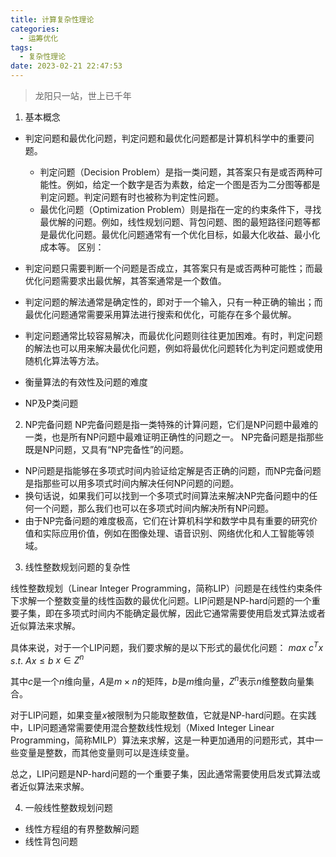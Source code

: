 ```yaml
---
title: 计算复杂性理论
categories:
  - 运筹优化
tags:
  - 复杂性理论
date: 2023-02-21 22:47:53
---
```

> 龙阳只一站，世上已千年

1. 基本概念
- 判定问题和最优化问题，判定问题和最优化问题都是计算机科学中的重要问题。
  - 判定问题（Decision Problem）是指一类问题，其答案只有是或否两种可能性。例如，给定一个数字是否为素数，给定一个图是否为二分图等都是判定问题。判定问题有时也被称为判定性问题。
  - 最优化问题（Optimization Problem）则是指在一定的约束条件下，寻找最优解的问题。例如，线性规划问题、背包问题、图的最短路径问题等都是最优化问题。最优化问题通常有一个优化目标，如最大化收益、最小化成本等。
区别：
- 判定问题只需要判断一个问题是否成立，其答案只有是或否两种可能性；而最优化问题需要求出最优解，其答案通常是一个数值。
- 判定问题的解法通常是确定性的，即对于一个输入，只有一种正确的输出；而最优化问题通常需要采用算法进行搜索和优化，可能存在多个最优解。
- 判定问题通常比较容易解决，而最优化问题则往往更加困难。有时，判定问题的解法也可以用来解决最优化问题，例如将最优化问题转化为判定问题或使用随机化算法等方法。

- 衡量算法的有效性及问题的难度

- NP及P类问题

2. NP完备问题
NP完备问题是指一类特殊的计算问题，它们是NP问题中最难的一类，也是所有NP问题中最难证明正确性的问题之一。
NP完备问题是指那些既是NP问题，又具有“NP完备性”的问题。
- NP问题是指能够在多项式时间内验证给定解是否正确的问题，而NP完备问题是指那些可以用多项式时间内解决任何NP问题的问题。
- 换句话说，如果我们可以找到一个多项式时间算法来解决NP完备问题中的任何一个问题，那么我们也可以在多项式时间内解决所有NP问题。
- 由于NP完备问题的难度极高，它们在计算机科学和数学中具有重要的研究价值和实际应用价值，例如在图像处理、语音识别、网络优化和人工智能等领域。

3. 线性整数规划问题的复杂性

线性整数规划（Linear Integer Programming，简称LIP）问题是在线性约束条件下求解一个整数变量的线性函数的最优化问题。LIP问题是NP-hard问题的一个重要子集，即在多项式时间内不能确定最优解，因此它通常需要使用启发式算法或者近似算法来求解。

具体来说，对于一个LIP问题，我们要求解的是以下形式的最优化问题： $max$ $c^Tx$ $s.t.$ $Ax\le b$ $x\in Z^n$

其中$c$是一个$n$维向量，$A$是$m\times n$的矩阵，$b$是$m$维向量，$Z^n$表示$n$维整数向量集合。

对于LIP问题，如果变量$x$被限制为只能取整数值，它就是NP-hard问题。在实践中，LIP问题通常需要使用混合整数线性规划（Mixed Integer Linear Programming，简称MILP）算法来求解，这是一种更加通用的问题形式，其中一些变量是整数，而其他变量则可以是连续变量。

总之，LIP问题是NP-hard问题的一个重要子集，因此通常需要使用启发式算法或者近似算法来求解。


4. 一般线性整数规划问题

- 线性方程组的有界整数解问题
- 线性背包问题
